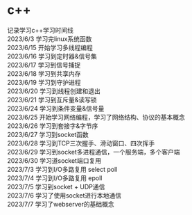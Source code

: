 # c++
记录学习c++学习时间线  
2023/6/3 学习完linux系统函数  
2023/6/15 开始学习多线程编程  
2023/6/16 学习到定时器&信号集  
2023/6/17 学习到信号捕捉  
2023/6/18 学习到共享内存  
2023/6/19 学习到守护进程  
2023/6/20 学习到线程创建和退出  
2023/6/21 学习到互斥量&读写锁   
2023/6/24 学习到条件变量&信号量      
2023/6/25 开始学习网络编程，学习了网络结构、协议的基本概念  
2023/6/26 学习到套接字&字节序  
2023/6/27 学习到socket函数  
2023/6/28 学习到TCP三次握手、滑动窗口、四次挥手  
2023/6/29 学习到socket多进程通信，一个服务端，多个客户端  
2023/6/30 学习道socket端口复用  
2023/7/3 学习到I/O多路复用 select  poll  
2023/7/4 学习到I/O多路复用 epoll  
2023/7/5 学习到socket + UDP通信  
2023/7/6 学习了使用socket进行本地通信  
2023/7/7 学习了webserver的基础概念  





